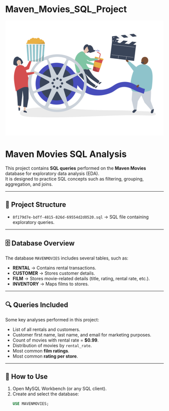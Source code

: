 # Maven_Movies_SQL_Project
![Project Banner](https://github.com/Sayali821/Mavenmovies/blob/200eb076804152c5e1ba46638a60a3a5d01c34c1/banner.jpg)

# Maven Movies SQL Analysis

This project contains **SQL queries** performed on the **Maven Movies** database for exploratory data analysis (EDA).  
It is designed to practice SQL concepts such as filtering, grouping, aggregation, and joins.

---

## 📂 Project Structure
- `8f179d7e-bdff-4815-826d-69554d2d0520.sql` → SQL file containing exploratory queries.

---

## 🗄 Database Overview
The database `MAVENMOVIES` includes several tables, such as:
- **RENTAL** → Contains rental transactions.
- **CUSTOMER** → Stores customer details.
- **FILM** → Stores movie-related details (title, rating, rental rate, etc.).
- **INVENTORY** → Maps films to stores.

---

## 🔍 Queries Included
Some key analyses performed in this project:
- List of all rentals and customers.
- Customer first name, last name, and email for marketing purposes.
- Count of movies with rental rate = **$0.99**.
- Distribution of movies by `rental_rate`.
- Most common **film ratings**.
- Most common **rating per store**.

---

## 🚀 How to Use
1. Open MySQL Workbench (or any SQL client).
2. Create and select the database:
   ```sql
   USE MAVENMOVIES;
